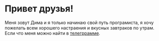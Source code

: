 # Привет друзья!

Меня зовут Дима и я только начинаю свой путь програмиста, я хочу пожелать 
всем хорошего настраения и вкусных завтраков по утрам. Если что меня можно
найти в [телегррамме](https://t.me/Dima2009Kruzanov).